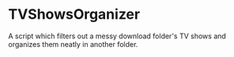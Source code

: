 # TVShowsOrganizer
A script which filters out a messy download folder's TV shows and organizes them neatly in another folder.
